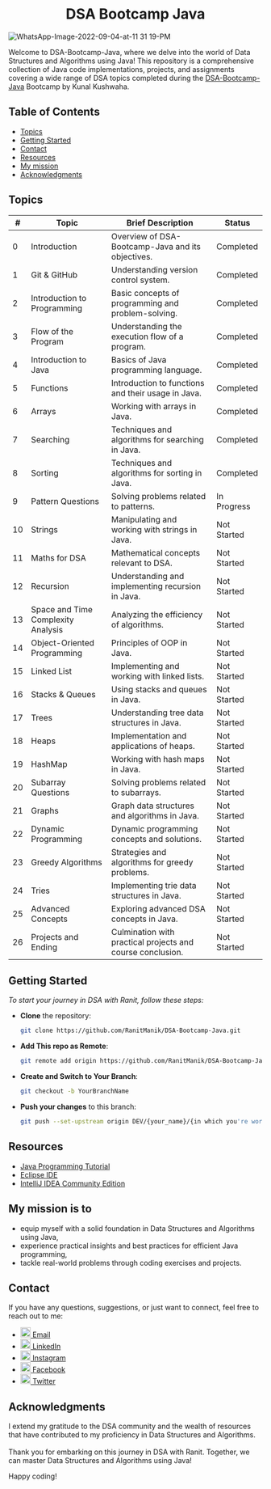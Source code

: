 <div align="center">
 <h1>DSA Bootcamp Java</h1>
</div> 

![WhatsApp-Image-2022-09-04-at-11 31 19-PM](https://github.com/RanitManik/DSAwithRanit/assets/138437760/729510b5-16c7-446d-9aa3-33402e385303)

Welcome to DSA-Bootcamp-Java, where we delve into the world of Data Structures and Algorithms using Java! This
repository is a comprehensive collection of Java code implementations, projects, and assignments covering a wide range
of DSA topics completed during
the [DSA-Bootcamp-Java](https://youtube.com/playlist?list=PL9gnSGHSqcnr_DxHsP7AW9ftq0AtAyYqJ&si=gh8cviNOehm7eT8R)
Bootcamp by Kunal Kushwaha.

## Table of Contents

- [Topics](#topics)
- [Getting Started](#getting-started)
- [Contact](#contact)
- [Resources](#resources)
- [My mission](#my-mission-is-to)
- [Acknowledgments](#acknowledgments)

## Topics

| #  | Topic                              | Brief Description                                          | Status      |
|----|------------------------------------|------------------------------------------------------------|-------------|
| 0  | Introduction                       | Overview of DSA-Bootcamp-Java and its objectives.          | Completed   |
| 1  | Git & GitHub                       | Understanding version control system.                      | Completed   |
| 2  | Introduction to Programming        | Basic concepts of programming and problem-solving.         | Completed   |
| 3  | Flow of the Program                | Understanding the execution flow of a program.             | Completed   |
| 4  | Introduction to Java               | Basics of Java programming language.                       | Completed   |
| 5  | Functions                          | Introduction to functions and their usage in Java.         | Completed   |
| 6  | Arrays                             | Working with arrays in Java.                               | Completed   |
| 7  | Searching                          | Techniques and algorithms for searching in Java.           | Completed   |
| 8  | Sorting                            | Techniques and algorithms for sorting in Java.             | Completed   |
| 9  | Pattern Questions                  | Solving problems related to patterns.                      | In Progress |
| 10 | Strings                            | Manipulating and working with strings in Java.             | Not Started |
| 11 | Maths for DSA                      | Mathematical concepts relevant to DSA.                     | Not Started |
| 12 | Recursion                          | Understanding and implementing recursion in Java.          | Not Started |
| 13 | Space and Time Complexity Analysis | Analyzing the efficiency of algorithms.                    | Not Started |
| 14 | Object-Oriented Programming        | Principles of OOP in Java.                                 | Not Started |
| 15 | Linked List                        | Implementing and working with linked lists.                | Not Started |
| 16 | Stacks & Queues                    | Using stacks and queues in Java.                           | Not Started |
| 17 | Trees                              | Understanding tree data structures in Java.                | Not Started |
| 18 | Heaps                              | Implementation and applications of heaps.                  | Not Started |
| 19 | HashMap                            | Working with hash maps in Java.                            | Not Started |
| 20 | Subarray Questions                 | Solving problems related to subarrays.                     | Not Started |
| 21 | Graphs                             | Graph data structures and algorithms in Java.              | Not Started |
| 22 | Dynamic Programming                | Dynamic programming concepts and solutions.                | Not Started |
| 23 | Greedy Algorithms                  | Strategies and algorithms for greedy problems.             | Not Started |
| 24 | Tries                              | Implementing trie data structures in Java.                 | Not Started |
| 25 | Advanced Concepts                  | Exploring advanced DSA concepts in Java.                   | Not Started |
| 26 | Projects and Ending                | Culmination with practical projects and course conclusion. | Not Started |

## Getting Started

_To start your journey in DSA with Ranit, follow these steps:_

- **Clone** the repository:

  ```bash
  git clone https://github.com/RanitManik/DSA-Bootcamp-Java.git
  ```

- **Add This repo as Remote**:

   ```bash
   git remote add origin https://github.com/RanitManik/DSA-Bootcamp-Java.git
   ```

- **Create and Switch to Your Branch**:

   ```bash
   git checkout -b YourBranchName
   ```

- **Push your changes** to this branch:

   ```bash
   git push --set-upstream origin DEV/{your_name}/{in which you're working on}
   ```

<!-- CONTACT -->

## Resources

* [Java Programming Tutorial](https://youtube.com/playlist?list=PL9gnSGHSqcnr_DxHsP7AW9ftq0AtAyYqJ&si=vqJ3knXgQfLjig82)
* [Eclipse IDE](https://www.eclipse.org/downloads/)
* [IntelliJ IDEA Community Edition](https://www.jetbrains.com/idea/download/)

## My mission is to

- equip myself with a solid foundation in Data Structures and Algorithms using Java,
- experience practical insights and best practices for efficient Java programming,
- tackle real-world problems through coding exercises and projects.

## Contact

If you have any questions, suggestions, or just want to connect, feel free to reach out to me:

- [<img src="https://cdn4.iconfinder.com/data/icons/social-media-logos-6/512/112-gmail_email_mail-512.png" height="20" /> Email](mailto:ranitmanik.dev@gmail.com)
- [<img src="https://upload.wikimedia.org/wikipedia/commons/thumb/c/ca/LinkedIn_logo_initials.png/480px-LinkedIn_logo_initials.png" height="20" /> LinkedIn](https://www.linkedin.com/in/ranit-manik/)
- [<img src="https://upload.wikimedia.org/wikipedia/commons/thumb/a/a5/Instagram_icon.png/600px-Instagram_icon.png" height="20" /> Instagram](https://www.instagram.com/ranit_manik_/)
- [<img src="https://upload.wikimedia.org/wikipedia/commons/6/6c/Facebook_Logo_2023.png" height="20" /> Facebook](https://www.facebook.com/RanitKumarManik/)
- [<img src="https://upload.wikimedia.org/wikipedia/commons/thumb/6/6f/Logo_of_Twitter.svg/512px-Logo_of_Twitter.svg.png" height="20" /> Twitter](https://twitter.com/RANIT_MANIK)

## Acknowledgments

I extend my gratitude to the DSA community and the wealth of resources that have contributed to my proficiency in Data
Structures and Algorithms.</br>
</br>Thank you for embarking on this journey in DSA with Ranit. Together, we can master Data Structures and Algorithms
using Java!

Happy coding!


